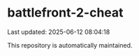 # battlefront-2-cheat

Last updated: 2025-06-12 08:04:18

This repository is automatically maintained.

